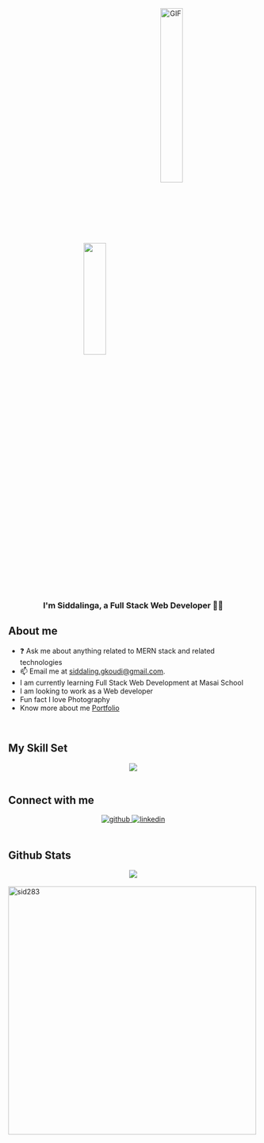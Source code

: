 <div align="center">
<img src="https://rishavanand.github.io/static/images/greetings.gif" align="center" style="width:30%;height:225px" />
<img align="center" style="width:30%" alt="GIF" src="https://i.pinimg.com/originals/e4/26/70/e426702edf874b181aced1e2fa5c6cde.gif" />
</div>  
  
### <div align="center">I'm Siddalinga, a  Full Stack Web Developer 👨‍💻</div>  
  
## About me  
- ❓ Ask me about anything related to MERN stack and related technologies  
- 📫 Email me at [siddaling.gkoudi@gmail.com](mailto:siddaling.gkoudi@gmail.com).  
- I am currently learning Full Stack Web Development at Masai School
- I am looking to work as a Web developer
- Fun fact I love Photography
- Know more about me <a href="https://siddalingaportfolio.vercel.app/">Portfolio</a>

<br/>  


## My Skill Set  

<div align="center" style="justify-content:space-between">
  <img src="https://user-images.githubusercontent.com/95955345/160356186-40ff3ced-dcbc-4e32-a3f5-6320b83d3171.jpg" />
</div>

<br/>  

## Connect with me 

<div align="center">
<a href="https://github.com/https://github.com/sid283" target="_blank">
<img src=https://img.shields.io/badge/github-%2324292e.svg?&style=for-the-badge&logo=github&logoColor=white alt=github style="margin-bottom: 5px;" />
</a>
<a href="https://linkedin.com/in/https://www.linkedin.com/in/siddalinga-g-koudi-035b29150" target="_blank">
<img src=https://img.shields.io/badge/linkedin-%231E77B5.svg?&style=for-the-badge&logo=linkedin&logoColor=white alt=linkedin style="margin-bottom: 5px;" />
</a>  
</div>  
  

<br/>  


## Github Stats  
<div align="center"><img src="https://github-readme-stats.vercel.app/api?username=sid283&show_icons=true&count_private=true&hide_border=true" align="center" /></div> 
<br/>
<img align="center" width=500 src="https://github-readme-stats.vercel.app/api/top-langs/?username=sid283&count_private=true&theme=radical" alt="sid283" />

